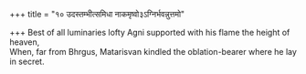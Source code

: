 +++
title = "१० उदस्तम्भीत्समिधा नाकमृष्वो३ऽग्निर्भवन्नुत्तमो"

+++
Best of all luminaries lofty Agni supported with his flame the height of heaven,  
     When, far from Bhrgus, Matarisvan kindled the oblation-bearer where he lay in secret.